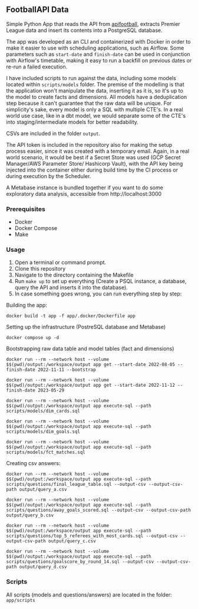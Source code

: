 ## FootballAPI Data

Simple Python App that reads the API from [apifootball](https://apifootball.com/), extracts Premier League data and insert its contents into a PostgreSQL database.

The app was developed as an CLI and containerized with Docker in order to make it easier to use with scheduling applications, such as Airflow.
Some parameters such as `start-date` and `finish-date` can be used in conjunction with Airflow's timetable, making it easy to run a backfill on previous dates or re-run a failed execution.

I have included scripts  to run against the data, including some models located within `scripts/models` folder.
The premise of the modelling is that the application won't manipulate the data, inserting it as it is, so it's up to the model to create facts and dimensions.
All models have a deduplication step because it can't guarantee that the raw data will be unique.
For simplicity's sake, every model is only a SQL with multiple CTE's. In a real world use case, like in a dbt model, we would separate some of the CTE's into staging/intermediate models for better readability.

CSVs are included in the folder `output`.

The API token is included in the repository also for making the setup process easier, since it was created with a temporary email. Again, in a real world scenario, it would be best if a Secret Store was used (GCP Secret Manager/AWS Parameter Store/ Hashicorp Vault), with the API key being injected into the container either during build time by the CI process or during execution by the Scheduler.

A Metabase instance is bundled together if you want to do some exploratory data analysis, accessible from http://localhost:3000

### Prerequisites

- Docker
- Docker Compose
- Make

### Usage

1. Open a terminal or command prompt.
2. Clone this repository
3. Navigate to the directory containing the Makefile
4. Run `make up` to set up everything (Create a PSQL instance, a database, query the API and inserts it into the database).
5. In case something goes wrong, you can run everything step by step:

Building the app:
```
docker build -t app -f app/.docker/Dockerfile app
```

Setting up the infrastructure (PostreSQL database and Metabase)
```
docker compose up -d
```

Bootstrapping raw data table and model tables (fact and dimensions)
```
docker run --rm --network host --volume $$(pwd)/output:/workspace/output app get --start-date 2022-08-05 --finish-date 2022-11-11 --bootstrap

docker run --rm --network host --volume $$(pwd)/output:/workspace/output app get --start-date 2022-11-12 --finish-date 2023-05-29

docker run --rm --network host --volume $$(pwd)/output:/workspace/output app execute-sql --path scripts/models/dim_cards.sql

docker run --rm --network host --volume $$(pwd)/output:/workspace/output app execute-sql --path scripts/models/dim_goals.sql

docker run --rm --network host --volume $$(pwd)/output:/workspace/output app execute-sql --path scripts/models/fct_matches.sql
```

Creating csv answers:
```
docker run --rm --network host --volume $$(pwd)/output:/workspace/output app execute-sql --path scripts/questions/final_league_table.sql --output-csv --output-csv-path output/query_a.csv

docker run --rm --network host --volume $$(pwd)/output:/workspace/output app execute-sql --path scripts/questions/away_goals_scored.sql --output-csv --output-csv-path output/query_b.csv

docker run --rm --network host --volume $$(pwd)/output:/workspace/output app execute-sql --path scripts/questions/top_5_referees_with_most_cards.sql --output-csv --output-csv-path output/query_c.csv

docker run --rm --network host --volume $$(pwd)/output:/workspace/output app execute-sql --path scripts/questions/goalscore_by_round_14.sql --output-csv --output-csv-path output/query_d.csv
```


### Scripts

All scripts (models and questions/answers) are located in the folder: `app/scripts`
